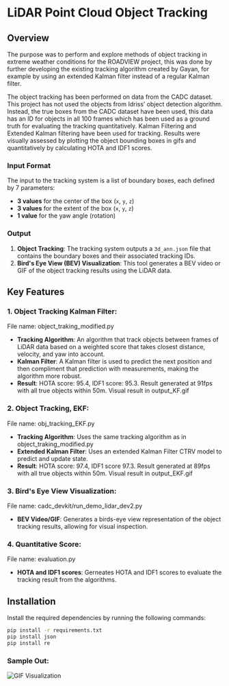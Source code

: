 # LiDAR Point Cloud Object Tracking

## Overview

The purpose was to perform and explore methods of object tracking in extreme weather conditions for the ROADVIEW project, this was done by further developing the existing tracking algorithm created by Gayan, for example by using an extended Kalman filter instead of a regular Kalman filter. 

The object tracking has been performed on data from the CADC dataset. This project has not used the objects from Idriss’ object detection algorithm. Instead, the true boxes from the CADC dataset have been used, this data has an ID for objects in all 100 frames which has been used as a ground truth for evaluating the tracking quantitatively. Kalman Filtering and Extended Kalman filtering have been used for tracking. Results were visually assessed by plotting the object bounding boxes in gifs and quantitatively by calculating HOTA and IDF1 scores. 

### Input Format
The input to the tracking system is a list of boundary boxes, each defined by 7 parameters:
- **3 values** for the center of the box (`x`, `y`, `z`)
- **3 values** for the extent of the box (`x`, `y`, `z`)
- **1 value** for the yaw angle (rotation)

### Output
1. **Object Tracking**: The tracking system outputs a `3d_ann.json` file that contains the boundary boxes and their associated tracking IDs.
2. **Bird's Eye View (BEV) Visualization**: This tool generates a BEV video or GIF of the object tracking results using the LiDAR data.

## Key Features
### 1. Object Tracking Kalman Filter:
  File name: object_traking_modified.py
- **Tracking Algorithm**: An algorithm that track objects between frames of LiDAR data based on a weighted score that takes closest distance, velocity, and yaw into account. 
- **Kalman Filter**: A Kalman filter is used to predict the next position and then compliment that prediction with measurements, making the algorithm more robust.
- **Result**: HOTA score: 95.4, IDF1 score: 95.3. Result generated at 91fps with all true objects within 50m. Visual result in output_KF.gif 

### 2. Object Tracking, EKF:
  File name: obj_tracking_EKF.py
- **Tracking Algorithm**: Uses the same tracking algorithm as in object_traking_modified.py
- **Extended Kalman Filter**: Uses an extended Kalman Filter CTRV model to predict and update state.
- **Result**: HOTA score: 97.4, IDF1 score 97.3. Result generated at 89fps with all true objects within 50m. Visual result in output_EKF.gif 
  

### 3. Bird's Eye View Visualization:
  File name: cadc_devkit/run_demo_lidar_dev2.py
- **BEV Video/GIF**: Generates a birds-eye view representation of the object tracking results, allowing for visual inspection.

### 4. Quantitative Score:
  File name: evaluation.py
- **HOTA and IDF1 scores**: Gerneates HOTA and IDF1 scores to evaluate the tracking result from the algorithms.

## Installation

Install the required dependencies by running the following commands:

```bash
pip install -r requirements.txt
pip install json
pip install re
```

### Sample Out:
![GIF Visualization](output3.gif)
